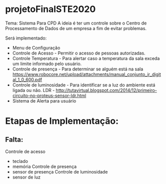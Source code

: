 # projetoFinalSTE2020
Tema: Sistema Para CPD
A ideia é ter um controle sobre o Centro de Processamento de Dados de um empresa a fim de evitar problemas.

Será implementado:
- Menu de Configuração
- Controle de Acesso - Permitir o acesso de pessoas autorizadas.
- Controle Temperatura - Para alertar caso a temperatura da sala exceda um limite informado pelo usuário.
- Controle de presença - Para determinar se alguém está na sala  
https://www.robocore.net/upload/attachments/manual_conjunto_ir_digital_1_0_600.pdf
- Controle de luminosidade - Para identificar se a luz do ambiente está ligada ou não. 
	LDR - http://tutavirtual.blogspot.com/2014/12/primeiro-circuito-no-proteus-sensor-ldr.html
- Sistema de Alerta para usuário

# Etapas de Implementação:

## Falta:
Controle de acesso
   - teclado
   - memória
Controle de presença
  - sensor de presença
Controle de luminosidade
  - sensor de luz
